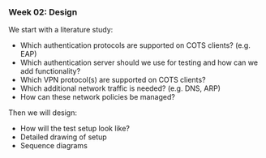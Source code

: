 ### Week 02: Design

We start with a literature study:

- Which authentication protocols are supported on COTS clients? (e.g. EAP)
- Which authentication server should we use for testing and how can we add functionality?
- Which VPN protocol(s) are supported on COTS clients?
- Which additional network traffic is needed? (e.g. DNS, ARP)
- How can these network policies be managed?

Then we will design:

- How will the test setup look like?
- Detailed drawing of setup
- Sequence diagrams

